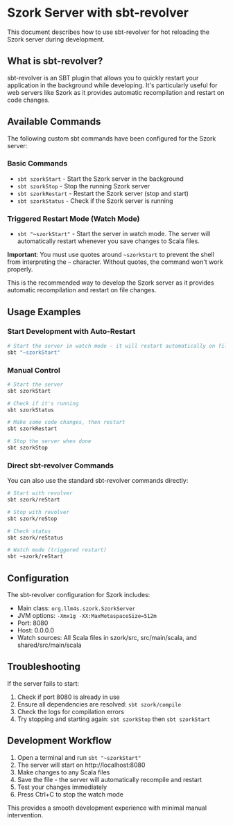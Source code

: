# Szork Server with sbt-revolver

This document describes how to use sbt-revolver for hot reloading the Szork server during development.

## What is sbt-revolver?

sbt-revolver is an SBT plugin that allows you to quickly restart your application in the background while developing. It's particularly useful for web servers like Szork as it provides automatic recompilation and restart on code changes.

## Available Commands

The following custom sbt commands have been configured for the Szork server:

### Basic Commands

- `sbt szorkStart` - Start the Szork server in the background
- `sbt szorkStop` - Stop the running Szork server
- `sbt szorkRestart` - Restart the Szork server (stop and start)
- `sbt szorkStatus` - Check if the Szork server is running

### Triggered Restart Mode (Watch Mode)

- `sbt "~szorkStart"` - Start the server in watch mode. The server will automatically restart whenever you save changes to Scala files.

**Important**: You must use quotes around `~szorkStart` to prevent the shell from interpreting the `~` character. Without quotes, the command won't work properly.

This is the recommended way to develop the Szork server as it provides automatic recompilation and restart on file changes.

## Usage Examples

### Start Development with Auto-Restart

```bash
# Start the server in watch mode - it will restart automatically on file changes
sbt "~szorkStart"
```

### Manual Control

```bash
# Start the server
sbt szorkStart

# Check if it's running
sbt szorkStatus

# Make some code changes, then restart
sbt szorkRestart

# Stop the server when done
sbt szorkStop
```

### Direct sbt-revolver Commands

You can also use the standard sbt-revolver commands directly:

```bash
# Start with revolver
sbt szork/reStart

# Stop with revolver
sbt szork/reStop

# Check status
sbt szork/reStatus

# Watch mode (triggered restart)
sbt ~szork/reStart
```

## Configuration

The sbt-revolver configuration for Szork includes:

- Main class: `org.llm4s.szork.SzorkServer`
- JVM options: `-Xmx1g -XX:MaxMetaspaceSize=512m`
- Port: 8080
- Host: 0.0.0.0
- Watch sources: All Scala files in szork/src, src/main/scala, and shared/src/main/scala

## Troubleshooting

If the server fails to start:

1. Check if port 8080 is already in use
2. Ensure all dependencies are resolved: `sbt szork/compile`
3. Check the logs for compilation errors
4. Try stopping and starting again: `sbt szorkStop` then `sbt szorkStart`

## Development Workflow

1. Open a terminal and run `sbt "~szorkStart"`
2. The server will start on http://localhost:8080
3. Make changes to any Scala files
4. Save the file - the server will automatically recompile and restart
5. Test your changes immediately
6. Press Ctrl+C to stop the watch mode

This provides a smooth development experience with minimal manual intervention.